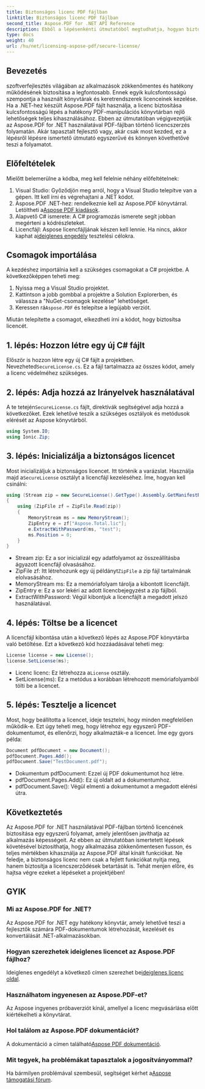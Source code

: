 ```yaml
---
title: Biztonságos licenc PDF fájlban
linktitle: Biztonságos licenc PDF fájlban
second_title: Aspose.PDF for .NET API Reference
description: Ebből a lépésenkénti útmutatóból megtudhatja, hogyan biztosíthatja Aspose.PDF licencét PDF-fájlban. Oldja fel a fejlett funkciókat, és gondoskodjon a megfelelőségről.
type: docs
weight: 40
url: /hu/net/licensing-aspose-pdf/secure-license/
---
```

## Bevezetés

szoftverfejlesztés világában az alkalmazások zökkenőmentes és hatékony működésének biztosítása a legfontosabb. Ennek egyik kulcsfontosságú szempontja a használt könyvtárak és keretrendszerek licenceinek kezelése. Ha a .NET-hez készült Aspose.PDF fájlt használja, a licenc biztosítása kulcsfontosságú lépés a hatékony PDF-manipulációs könyvtárban rejlő lehetőségek teljes kihasználásához. Ebben az útmutatóban végigvezetjük az Aspose.PDF for .NET használatával PDF-fájlban történő licencszerzés folyamatán. Akár tapasztalt fejlesztő vagy, akár csak most kezded, ez a lépésről lépésre ismertető útmutató egyszerűvé és könnyen követhetővé teszi a folyamatot.

## Előfeltételek

Mielőtt belemerülne a kódba, meg kell felelnie néhány előfeltételnek:

1. Visual Studio: Győződjön meg arról, hogy a Visual Studio telepítve van a gépen. Itt kell írni és végrehajtani a .NET kódot.
2.  Aspose.PDF .NET-hez: rendelkeznie kell az Aspose.PDF könyvtárral. Letöltheti a[Aspose PDF kiadások](https://releases.aspose.com/pdf/net/).
3. Alapvető C# ismerete: A C# programozás ismerete segít jobban megérteni a kódrészleteket.
4.  Licencfájl: Aspose licencfájljának készen kell lennie. Ha nincs, akkor kaphat a[ideiglenes engedély](https://purchase.aspose.com/temporary-license/) tesztelési célokra.

## Csomagok importálása

A kezdéshez importálnia kell a szükséges csomagokat a C# projektbe. A következőképpen teheti meg:

1. Nyissa meg a Visual Studio projektet.
2. Kattintson a jobb gombbal a projektre a Solution Explorerben, és válassza a "NuGet-csomagok kezelése" lehetőséget.
3.  Keressen rá`Aspose.PDF` és telepítse a legújabb verziót.

Miután telepítette a csomagot, elkezdheti írni a kódot, hogy biztosítsa licencét.

## 1. lépés: Hozzon létre egy új C# fájlt

Először is hozzon létre egy új C# fájlt a projektben. Nevezheted`SecureLicense.cs`. Ez a fájl tartalmazza az összes kódot, amely a licenc védelméhez szükséges.

## 2. lépés: Adja hozzá az Irányelvek használatával

 A te tetején`SecureLicense.cs` fájlt, direktívák segítségével adja hozzá a következőket. Ezek lehetővé teszik a szükséges osztályok és metódusok elérését az Aspose könyvtárból.

```csharp
using System.IO;
using Ionic.Zip;
```

## 3. lépés: Inicializálja a biztonságos licencet

 Most inicializáljuk a biztonságos licencet. Itt történik a varázslat. Használja majd a`SecureLicense` osztályt a licencfájl kezeléséhez. Íme, hogyan kell csinálni:

```csharp
using (Stream zip = new SecureLicense().GetType().Assembly.GetManifestResourceStream("Aspose.Total.lic.zip"))
{
    using (ZipFile zf = ZipFile.Read(zip))
    {
        MemoryStream ms = new MemoryStream();
        ZipEntry e = zf["Aspose.Total.lic"];
        e.ExtractWithPassword(ms, "test");
        ms.Position = 0;
    }
}
```


- Stream zip: Ez a sor inicializál egy adatfolyamot az összeállításba ágyazott licencfájl olvasásához.
-  ZipFile zf: Itt létrehozunk egy új példányt`ZipFile` a zip fájl tartalmának elolvasásához.
- MemoryStream ms: Ez a memóriafolyam tárolja a kibontott licencfájlt.
- ZipEntry e: Ez a sor lekéri az adott licencbejegyzést a zip fájlból.
- ExtractWithPassword: Végül kibontjuk a licencfájlt a megadott jelszó használatával.

## 4. lépés: Töltse be a licencet

A licencfájl kibontása után a következő lépés az Aspose.PDF könyvtárba való betöltése. Ezt a következő kód hozzáadásával teheti meg:

```csharp
License license = new License();
license.SetLicense(ms);
```

-  Licenc licenc: Ez létrehozza a`License` osztály.
- SetLicense(ms): Ez a metódus a korábban létrehozott memóriafolyamból tölti be a licencet.

## 5. lépés: Tesztelje a licencet

Most, hogy beállította a licencet, ideje tesztelni, hogy minden megfelelően működik-e. Ezt úgy teheti meg, hogy létrehoz egy egyszerű PDF-dokumentumot, és ellenőrzi, hogy alkalmazták-e a licencet. Íme egy gyors példa:

```csharp
Document pdfDocument = new Document();
pdfDocument.Pages.Add();
pdfDocument.Save("TestDocument.pdf");
```

- Dokumentum pdfDocument: Ezzel új PDF dokumentumot hoz létre.
- pdfDocument.Pages.Add(): Ez új oldalt ad a dokumentumhoz.
- pdfDocument.Save(): Végül elmenti a dokumentumot a megadott elérési útra.

## Következtetés

Az Aspose.PDF for .NET használatával PDF-fájlban történő licencének biztosítása egy egyszerű folyamat, amely jelentősen javíthatja az alkalmazás képességeit. Az ebben az útmutatóban ismertetett lépések követésével biztosíthatja, hogy alkalmazása zökkenőmentesen fusson, és teljes mértékben kihasználja az Aspose.PDF által kínált funkciókat. Ne feledje, a biztonságos licenc nem csak a fejlett funkciókat nyitja meg, hanem biztosítja a licencszerződések betartását is. Tehát menjen előre, és hajtsa végre ezeket a lépéseket a projektjében!

## GYIK

### Mi az Aspose.PDF for .NET?
Az Aspose.PDF for .NET egy hatékony könyvtár, amely lehetővé teszi a fejlesztők számára PDF-dokumentumok létrehozását, kezelését és konvertálását .NET-alkalmazásokban.

### Hogyan szerezhetek ideiglenes licencet az Aspose.PDF fájlhoz?
 Ideiglenes engedélyt a következő címen szerezhet be[ideiglenes licenc oldal](https://purchase.aspose.com/temporary-license/).

### Használhatom ingyenesen az Aspose.PDF-et?
Az Aspose ingyenes próbaverziót kínál, amellyel a licenc megvásárlása előtt kiértékelheti a könyvtárat.

### Hol találom az Aspose.PDF dokumentációt?
 A dokumentáció a címen található[Aspose PDF dokumentáció](https://reference.aspose.com/pdf/net/).

### Mit tegyek, ha problémákat tapasztalok a jogosítványommal?
 Ha bármilyen problémával szembesül, segítséget kérhet a[Aspose támogatási fórum](https://forum.aspose.com/c/pdf/10).